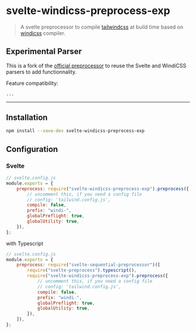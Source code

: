 # svelte-windicss-preprocess-exp

> A svelte preprocessor to compile [tailwindcss](https://github.com/tailwindlabs/tailwindcss) at build time based on [windicss](https://github.com/windicss/windicss) compiler.

## Experimental Parser

This is a fork of the [official preprocessor](https://github.com/windicss/svelte-windicss-preprocess/) to reuse the Svelte and WindiCSS parsers to add functionnality.

Feature compatibility:

```html
...
```

---

## Installation

```sh
npm install --save-dev svelte-windicss-preprocess-exp
```

## Configuration

### Svelte

```js
// svelte.config.js
module.exports = {
	preprocess: require("svelte-windicss-preprocess-exp").preprocess({
		// uncomment this, if you need a config file
		// config: 'tailwind.config.js',
		compile: false,
		prefix: "windi-",
		globalPreflight: true,
		globalUtility: true,
	}),
};
```

with Typescript

```js
// svelte.config.js
module.exports = {
	preprocess: require("svelte-sequential-preprocessor")([
		require("svelte-preprocess").typescript(),
		require("svelte-windicss-preprocess-exp").preprocess({
			// uncomment this, if you need a config file
			// config: 'tailwind.config.js',
			compile: false,
			prefix: "windi-",
			globalPreflight: true,
			globalUtility: true,
		}),
	]),
};
```
